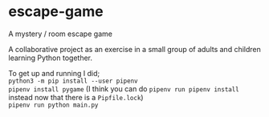 # escape-game
A mystery / room escape game

A collaborative project as an exercise in a small group of adults and children learning Python together. 


To get up and running I did;  
`python3 -m pip install --user pipenv`  
`pipenv install pygame` (I think you can do `pipenv run pipenv install` instead now that there is a `Pipfile.lock`)  
`pipenv run python main.py`
